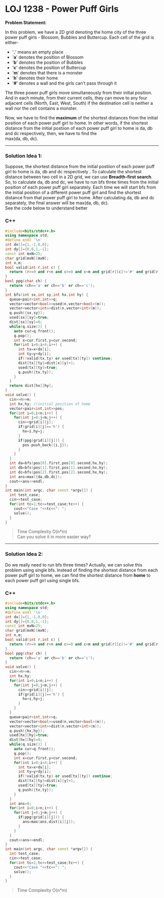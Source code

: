 # LOJ 1238 - Power Puff Girls
**Problem Statement:** </p> In this problem, we have a 2D grid denoting the home city of the three power puff girls - Blossom, Bubbles and Buttercup. Each cell of the grid is either-
*  '**.**' means an empty place
*  '**a**' denotes the position of Blossom
*  '**b**' denotes the position of Bubbles
*  '**c**' denotes the position of Buttercup
*  '**m**' denotes that there is a monster
*  '**h**' denotes their home
*  '**\#**' denotes a wall and the girls can't pass through it <br> 

The three power puff girls move simultaneously from their initial position. And in each minute, from their current cells, they can move to any four adjacent cells (North, East, West, South) if the destination cell is neither a wall nor the cell contains a monster. <br>

Now, we have to find the **maximum** of the shortest distances from the initial position of each power puff girl to home. In other words, if the shortest distance from the initial postiion of each power puff girl to home is
da, db and dc respectively, then, we have to find the  <br>      max(da, db, dc). <hr /> 
### Solution Idea 1:

Suppose, the shortest distance from the initial postiion of each power puff girl to home is da, db and dc respectively . To calculate the shortest distance between two cell in a 2D grid, we can use **Breadth-first search**. So, to calculate da, db and dc, we have to run bfs three times from the initial position of each power puff girl separately. Each time we will start bfs from the initial position of a different power puff girl and find the shortest distance from that power puff girl to home. After calculating da, db and  dc separately, the final answer will be max(da, db, dc).<br>
See the code below to understand better <br>
### C++
``` c++
#include<bits/stdc++.h>
using namespace std;
#define endl '\n'
int dx[]={1,-1,0,0};
int dy[]={0,0,1,-1};
const int mxN=25;
char grid[mxN][mxN];
int n,m;
bool valid(int r,int c) {
  return (r>=0 and r<n and c>=0 and c<m and grid[r][c]!='#' and grid[r][c]!='m');
}
bool ppg(char ch) {
  return (ch=='a' or ch=='b' or ch=='c');
}
int bfs(int sx,int sy,int hx,int hy) {
  queue<pair<int,int>>q;
  vector<vector<bool>>used(n,vector<bool>(m));
  vector<vector<int>>dist(n,vector<int>(m));
  q.push({sx,sy});
  used[sx][sy]=true;
  dist[sx][sy]=0;
  while(q.size()) {
    auto cur=q.front();
    q.pop();
    int x=cur.first,y=cur.second;
    for(int i=0;i<4;i++) {
      int tx=x+dx[i];
      int ty=y+dy[i];
      if(!valid(tx,ty) or used[tx][ty]) continue;
      dist[tx][ty]=dist[x][y]+1;
      used[tx][ty]=true;
      q.push({tx,ty});
    }
  }
  return dist[hx][hy];
}
void solve() {
  cin>>n>>m;
  int hx,hy; //initial position of home
  vector<pair<int,int>>pos;
  for(int i=0;i<n;i++) {
    for(int j=0;j<m;j++) {
      cin>>grid[i][j];
      if(grid[i][j]=='h') {
        hx=i,hy=j;
      }
      if(ppg(grid[i][j])) {
        pos.push_back({i,j});
      }
    }
  }
  int da=bfs(pos[0].first,pos[0].second,hx,hy);
  int db=bfs(pos[1].first,pos[1].second,hx,hy);
  int dc=bfs(pos[2].first,pos[2].second,hx,hy);
  int ans=max({da,db,dc});
  cout<<ans<<endl;
}
int main(int argc, char const *argv[]) {
  int test_case;
  cin>>test_case;
  for(int tc=1;tc<=test_case;tc++) {
    cout<<"Case "<<tc<<": ";
    solve();
  }
}
```
> Time Complexity O(n*m) <br>
> Can you solve it in more easier way?

***
### Solution Idea 2:
Do we really need to run bfs three times? Actually, we can solve this problem using single bfs. Instead of finding the shortest distance from each power puff girl to home, we can find the shortest distance from **home** to each power puff girl using single bfs.
### C++
``` c++
#include<bits/stdc++.h>
using namespace std;
#define endl '\n'
int dx[]={1,-1,0,0};
int dy[]={0,0,1,-1};
const int mxN=25;
char grid[mxN][mxN];
int n,m;
bool valid(int r,int c) {
  return (r>=0 and r<n and c>=0 and c<m and grid[r][c]!='#' and grid[r][c]!='m');
}
bool ppg(char ch) {
  return (ch=='a' or ch=='b' or ch=='c');
}
void solve() {
  cin>>n>>m;
  int hx,hy;
  for(int i=0;i<n;i++) {
    for(int j=0;j<m;j++) {
      cin>>grid[i][j];
      if(grid[i][j]=='h') {
        hx=i,hy=j;
      }
    }
  }
  queue<pair<int,int>>q;
  vector<vector<bool>>used(n,vector<bool>(m));
  vector<vector<int>>dist(n,vector<int>(m));
  q.push({hx,hy});
  used[hx][hy]=true;
  dist[hx][hy]=0;
  while(q.size()) {
    auto cur=q.front();
    q.pop();
    int x=cur.first,y=cur.second;
    for(int i=0;i<4;i++) {
      int tx=x+dx[i];
      int ty=y+dy[i];
      if(!valid(tx,ty) or used[tx][ty]) continue;
      dist[tx][ty]=dist[x][y]+1;
      used[tx][ty]=true;
      q.push({tx,ty});
    }
  }
  int ans=0;
  for(int i=0;i<n;i++) {
    for(int j=0;j<m;j++) {
      if(ppg(grid[i][j])) {
        ans=max(ans,dist[i][j]);
      }
    }
  }
  cout<<ans<<endl;
}
int main(int argc, char const *argv[]) {
  int test_case;
  cin>>test_case;
  for(int tc=1;tc<=test_case;tc++) {
    cout<<"Case "<<tc<<": ";
    solve();
  }
}
```
> Time Complexity O(n*m)